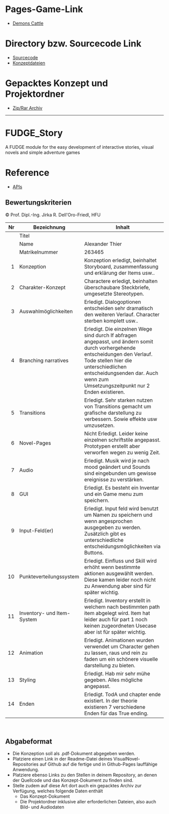 
# Pages-Game-Link

- [Demons Cattle](https://xanderthier.github.io/VisualNovel/Template)


# Directory bzw. Sourcecode Link

- [Sourcecode](https://github.com/Xanderthier/VisualNovel/tree/main/Template)
- [Konzeptdateien](https://github.com/Xanderthier/VisualNovel/tree/main/Template/Konzeption)


# Gepacktes Konzept und Projektordner

- [Zip/Rar Archiv](https://github.com/Xanderthier/VisualNovel/tree/main/Template/GepackteDateien)








------------------------------------------------------------------------------------------------
# FUDGE_Story
A FUDGE module for the easy development of interactive stories, visual novels and simple adventure games


# Reference
- [APIs](https://jirkadelloro.github.io/FUDGE_Story/Documentation/Reference/#fudge-story-reference)

## Bewertungskriterien
© Prof. Dipl.-Ing. Jirka R. Dell'Oro-Friedl, HFU

| Nr | Bezeichnung           | Inhalt                                                                                                                                                                                                                                                                         |
|---:|-----------------------|--------------------------------------------------------------------------------------------------------------------------------------------------------------------------------------------------------------------------------------------------------------------------------|
|    | Titel                 | 
|    | Name                  | Alexander Thier
|    | Matrikelnummer        | 263465
|  1 | Konzeption     | Konzeption erledigt, beinhaltet Storyboard, zusammenfassung und erklärung der Items usw..                                                                                                                            |
|  2 | Charakter-Konzept     | Charactere erledigt, beinhalten überschaubare Steckbriefe, umgesetzte Stereotypen.                                                                                                                                                                                |
|  3 | Auswahlmöglichkeiten | Erledigt. Dialogoptionen entscheiden sehr dramatisch den weiteren Verlauf. Character sterben komplett usw..                                                                                                                                                     |
|  4 | Branching narratives      | Erledigt. Die einzelnen Wege sind durch If abfragen angepasst, und ändern somit durch vorhergehende entscheidungen den Verlauf. Tode stellen hier die unterschiedlichen entscheidungsenden dar. Auch wenn zum Umsetzungszeitpunkt nur 2 Enden existieren.                                                                                                                                                           |
|  5 | Transitions            | Erledigt. Sehr starken nutzen von Transitions gemacht um grafische darstellung zu verbessern. Sowie effekte usw umzusetzen.                                                                                                                                                      |
|  6 | Novel-Pages            | Nicht Erledigt. Leider keine einzelnen schriftstile angepasst. Prototypen erstellt aber verworfen wegen zu wenig Zeit.                                                                                                                                                          |
|  7 |         Audio         | Erledigt. Musik wird je nach mood geändert und Sounds sind eingebunden um gewisse ereignisse zu verstärken.                                                                                                                                                     |
|  8 |         GUI            | Erledigt. Es besteht ein Inventar und ein Game menu zum speichern.                                                                                                                                                                   |
|  9 | Input-Feld(er)          | Erledigt. Input feld wird benutzt um Namen zu speichern und wenn angesprochen ausgegeben zu werden. Zusätzlich gibt es unterschiedliche entscheidungsmöglichkeiten via Buttons.                                                                                                                                                                  |
|  10 | Punkteverteilungssystem     | Erledigt. Einfluss und Skill wird erhöht wenn bestimmte aktionen ausgewählt werden. Diese kamen leider noch nicht zu Anwendung aber sind für später wichtig.                                                                                                                                                          |
|  11 | Inventory- und Item-System     | Erledigt. Inventory erstellt in welchem nach bestimmten path item abgelegt wird. Item hat leider auch für part 1 noch keinen zugeordneten Usecase aber ist für später wichtig.                                                                                                                                                                 |
| 12 | Animation     | Erledigt. Animationen wurden verwendet um Character gehen zu lassen, raus und rein zu faden um ein schönere visuelle darstellung zu bieten.                                                                                                                                                                 |
| 13 | Styling          | Erledigt. Hab mir sehr mühe gegeben. Alles mögliche angepasst.                                                                                                                                                                                 |
| 14 | Enden          | Erledigt. TodA und chapter ende existiert. In der theorie existieren 7 verschiedene Enden für das True ending.                                                                                                                                                                                  |
<br>

##  Abgabeformat

* Die Konzeption soll als .pdf-Dokument abgegeben werden.
* Platziere einen Link in der Readme-Datei deines VisualNovel-Repositories auf Github auf die fertige und in Github-Pages lauffähige Anwendung.
* Platziere ebenso Links zu den Stellen in deinem Repository, an denen der Quellcode und das Konzept-Dokument zu finden sind.
* Stelle zudem auf diese Art dort auch ein gepacktes Archiv zur Verfügung, welches folgende Daten enthält
  * Das Konzept-Dokument 
  * Die Projektordner inklusive aller erforderlichen Dateien, also auch Bild- und Audiodaten
